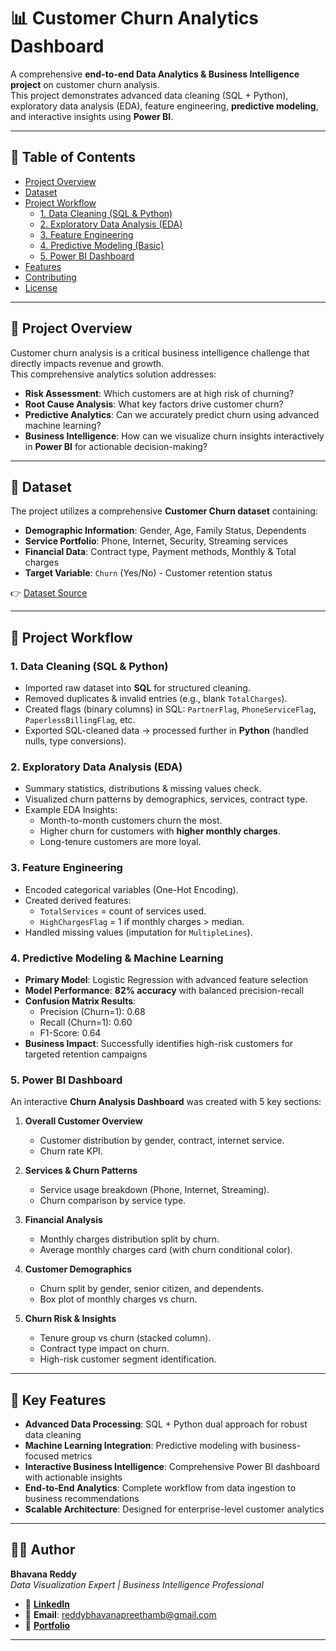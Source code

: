 # 📊 Customer Churn Analytics Dashboard

A comprehensive **end-to-end Data Analytics & Business Intelligence project** on customer churn analysis.  
This project demonstrates advanced data cleaning (SQL + Python), exploratory data analysis (EDA), feature engineering, **predictive modeling**, and interactive insights using **Power BI**.

---

## 📑 Table of Contents
- [Project Overview](#project-overview)
- [Dataset](#dataset)
- [Project Workflow](#project-workflow)
  - [1. Data Cleaning (SQL & Python)](#1-data-cleaning-sql--python)
  - [2. Exploratory Data Analysis (EDA)](#2-exploratory-data-analysis-eda)
  - [3. Feature Engineering](#3-feature-engineering)
  - [4. Predictive Modeling (Basic)](#4-predictive-modeling-basic)
  - [5. Power BI Dashboard](#5-power-bi-dashboard)
- [Features](#features)
- [Contributing](#contributing)
- [License](#license)

---

## 📌 Project Overview
Customer churn analysis is a critical business intelligence challenge that directly impacts revenue and growth.  
This comprehensive analytics solution addresses:
- **Risk Assessment**: Which customers are at high risk of churning?
- **Root Cause Analysis**: What key factors drive customer churn?
- **Predictive Analytics**: Can we accurately predict churn using advanced machine learning?
- **Business Intelligence**: How can we visualize churn insights interactively in **Power BI** for actionable decision-making?

---

## 📂 Dataset
The project utilizes a comprehensive **Customer Churn dataset** containing:
- **Demographic Information**: Gender, Age, Family Status, Dependents  
- **Service Portfolio**: Phone, Internet, Security, Streaming services  
- **Financial Data**: Contract type, Payment methods, Monthly & Total charges  
- **Target Variable**: `Churn` (Yes/No) - Customer retention status

👉 [Dataset Source](https://www.kaggle.com/datasets/blastchar/telco-customer-churn)  

---

## 🔄 Project Workflow

### 1. Data Cleaning (SQL & Python)
- Imported raw dataset into **SQL** for structured cleaning.  
- Removed duplicates & invalid entries (e.g., blank `TotalCharges`).  
- Created flags (binary columns) in SQL: `PartnerFlag`, `PhoneServiceFlag`, `PaperlessBillingFlag`, etc.  
- Exported SQL-cleaned data → processed further in **Python** (handled nulls, type conversions).

### 2. Exploratory Data Analysis (EDA)
- Summary statistics, distributions & missing values check.  
- Visualized churn patterns by demographics, services, contract type.  
- Example EDA Insights:
  - Month-to-month customers churn the most.
  - Higher churn for customers with **higher monthly charges**.
  - Long-tenure customers are more loyal.

### 3. Feature Engineering
- Encoded categorical variables (One-Hot Encoding).  
- Created derived features:
  - `TotalServices` = count of services used.  
  - `HighChargesFlag` = 1 if monthly charges > median.  
- Handled missing values (imputation for `MultipleLines`).

### 4. Predictive Modeling & Machine Learning
- **Primary Model**: Logistic Regression with advanced feature selection
- **Model Performance**: **82% accuracy** with balanced precision-recall
- **Confusion Matrix Results**:
  - Precision (Churn=1): 0.68  
  - Recall (Churn=1): 0.60  
  - F1-Score: 0.64
- **Business Impact**: Successfully identifies high-risk customers for targeted retention campaigns

### 5. Power BI Dashboard
An interactive **Churn Analysis Dashboard** was created with 5 key sections:

1. **Overall Customer Overview**  
   - Customer distribution by gender, contract, internet service.  
   - Churn rate KPI.

2. **Services & Churn Patterns**  
   - Service usage breakdown (Phone, Internet, Streaming).  
   - Churn comparison by service type.

3. **Financial Analysis**  
   - Monthly charges distribution split by churn.  
   - Average monthly charges card (with churn conditional color).  

4. **Customer Demographics**  
   - Churn split by gender, senior citizen, and dependents.  
   - Box plot of monthly charges vs churn.  

5. **Churn Risk & Insights**  
   - Tenure group vs churn (stacked column).  
   - Contract type impact on churn.  
   - High-risk customer segment identification.

---
## 🌟 Key Features

- **Advanced Data Processing**: SQL + Python dual approach for robust data cleaning
- **Machine Learning Integration**: Predictive modeling with business-focused metrics
- **Interactive Business Intelligence**: Comprehensive Power BI dashboard with actionable insights
- **End-to-End Analytics**: Complete workflow from data ingestion to business recommendations
- **Scalable Architecture**: Designed for enterprise-level customer analytics

---
## 👨‍💻 Author

**Bhavana Reddy**  
*Data Visualization Expert | Business Intelligence Professional*

- 🔗 **[LinkedIn](https://www.linkedin.com/in/bhavanab28033/)**
- 📧 **Email**: reddybhavanapreethamb@gmail.com
- 💼 **[Portfolio](https://github.com/Bhavana-Reddy-B)**

---

